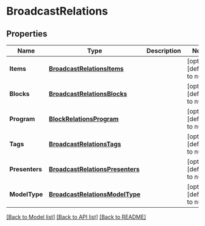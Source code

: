 # BroadcastRelations

## Properties
Name | Type | Description | Notes
------------ | ------------- | ------------- | -------------
**Items** | [**BroadcastRelationsItems**](BroadcastRelations_items.md) |  | [optional] [default to null]
**Blocks** | [**BroadcastRelationsBlocks**](BroadcastRelations_blocks.md) |  | [optional] [default to null]
**Program** | [**BlockRelationsProgram**](BlockRelations_program.md) |  | [optional] [default to null]
**Tags** | [**BroadcastRelationsTags**](BroadcastRelations_tags.md) |  | [optional] [default to null]
**Presenters** | [**BroadcastRelationsPresenters**](BroadcastRelations_presenters.md) |  | [optional] [default to null]
**ModelType** | [**BroadcastRelationsModelType**](BroadcastRelations_model_type.md) |  | [optional] [default to null]

[[Back to Model list]](../README.md#documentation-for-models) [[Back to API list]](../README.md#documentation-for-api-endpoints) [[Back to README]](../README.md)


